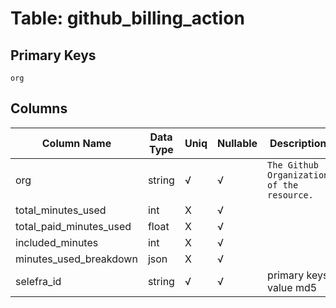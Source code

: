 # Table: github_billing_action

## Primary Keys 

```
org
```


## Columns 

|  Column Name   |  Data Type  | Uniq | Nullable | Description | 
|  ----  | ----  | ----  | ----  | ---- | 
| org | string | √ | √ | `The Github Organization of the resource.` | 
| total_minutes_used | int | X | √ |  | 
| total_paid_minutes_used | float | X | √ |  | 
| included_minutes | int | X | √ |  | 
| minutes_used_breakdown | json | X | √ |  | 
| selefra_id | string | √ | √ | primary keys value md5 | 



